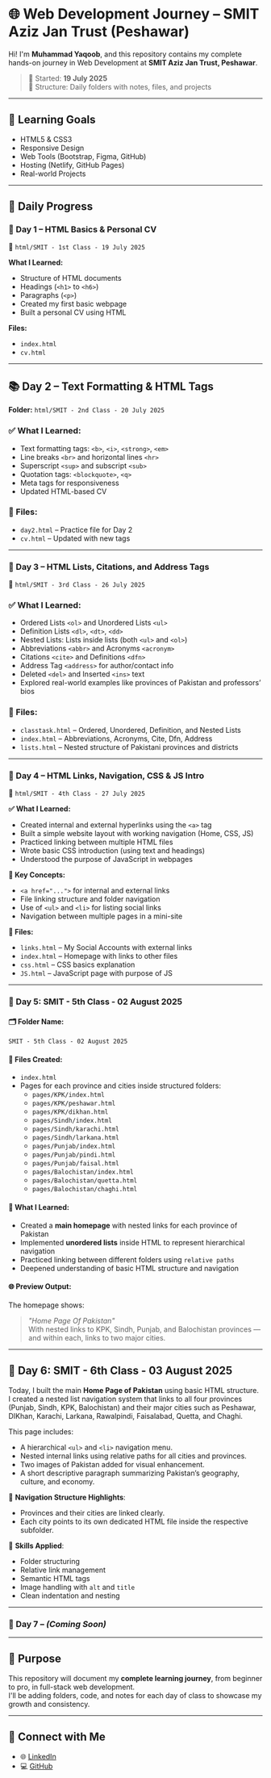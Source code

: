# 🌐 Web Development Journey – SMIT Aziz Jan Trust (Peshawar)

Hi! I'm **Muhammad Yaqoob**, and this repository contains my complete hands-on journey in Web Development at **SMIT Aziz Jan Trust, Peshawar**.

> 📅 Started: **19 July 2025**  
> 📂 Structure: Daily folders with notes, files, and projects

---

## 🚀 Learning Goals
- HTML5 & CSS3
- Responsive Design
- Web Tools (Bootstrap, Figma, GitHub)
- Hosting (Netlify, GitHub Pages)
- Real-world Projects

---

## 📘 Daily Progress

### 📅 Day 1 – HTML Basics & Personal CV
📁 `html/SMIT - 1st Class - 19 July 2025`

**What I Learned:**
- Structure of HTML documents
- Headings (`<h1>` to `<h6>`)
- Paragraphs (`<p>`)
- Created my first basic webpage
- Built a personal CV using HTML

**Files:**
- `index.html`
- `cv.html`

---
## 📚 Day 2 – Text Formatting & HTML Tags

**Folder:** `html/SMIT - 2nd Class - 20 July 2025`

### ✅ What I Learned:
- Text formatting tags: `<b>`, `<i>`, `<strong>`, `<em>`
- Line breaks `<br>` and horizontal lines `<hr>`
- Superscript `<sup>` and subscript `<sub>`
- Quotation tags: `<blockquote>`, `<q>`
- Meta tags for responsiveness
- Updated HTML-based CV

### 📄 Files:
- `day2.html` – Practice file for Day 2
- `cv.html` – Updated with new tags

---

### 📅 Day 3 – HTML Lists, Citations, and Address Tags  
📁 `html/SMIT - 3rd Class - 26 July 2025`

### ✅ What I Learned:
- Ordered Lists `<ol>` and Unordered Lists `<ul>`
- Definition Lists `<dl>`, `<dt>`, `<dd>`
- Nested Lists: Lists inside lists (both `<ul>` and `<ol>`)
- Abbreviations `<abbr>` and Acronyms `<acronym>`
- Citations `<cite>` and Definitions `<dfn>`
- Address Tag `<address>` for author/contact info
- Deleted `<del>` and Inserted `<ins>` text
- Explored real-world examples like provinces of Pakistan and professors’ bios

### 📄 Files:
- `classtask.html` – Ordered, Unordered, Definition, and Nested Lists
- `index.html` – Abbreviations, Acronyms, Cite, Dfn, Address
- `lists.html` – Nested structure of Pakistani provinces and districts

---

### 📅 Day 4 – HTML Links, Navigation, CSS & JS Intro  
📁 `html/SMIT - 4th Class - 27 July 2025`

**✅ What I Learned:**
- Created internal and external hyperlinks using the `<a>` tag
- Built a simple website layout with working navigation (Home, CSS, JS)
- Practiced linking between multiple HTML files
- Wrote basic CSS introduction (using text and headings)
- Understood the purpose of JavaScript in webpages

**🧠 Key Concepts:**
- `<a href="...">` for internal and external links
- File linking structure and folder navigation
- Use of `<ul>` and `<li>` for listing social links
- Navigation between multiple pages in a mini-site

**📄 Files:**
- `links.html` – My Social Accounts with external links
- `index.html` – Homepage with links to other files
- `css.html` – CSS basics explanation
- `JS.html` – JavaScript page with purpose of JS

---

### 📘 Day 5: SMIT - 5th Class - 02 August 2025

#### 🗂 Folder Name:
`SMIT - 5th Class - 02 August 2025`

#### 📄 Files Created:
- `index.html`
- Pages for each province and cities inside structured folders:
  - `pages/KPK/index.html`
  - `pages/KPK/peshawar.html`
  - `pages/KPK/dikhan.html`
  - `pages/Sindh/index.html`
  - `pages/Sindh/karachi.html`
  - `pages/Sindh/larkana.html`
  - `pages/Punjab/index.html`
  - `pages/Punjab/pindi.html`
  - `pages/Punjab/faisal.html`
  - `pages/Balochistan/index.html`
  - `pages/Balochistan/quetta.html`
  - `pages/Balochistan/chaghi.html`

#### 🧠 What I Learned:
- Created a **main homepage** with nested links for each province of Pakistan
- Implemented **unordered lists** inside HTML to represent hierarchical navigation
- Practiced linking between different folders using `relative paths`
- Deepened understanding of basic HTML structure and navigation

#### 🌐 Preview Output:
The homepage shows:
> _"Home Page Of Pakistan"_  
With nested links to KPK, Sindh, Punjab, and Balochistan provinces — and within each, links to two major cities.

---

## 📅 Day 6: SMIT - 6th Class - 03 August 2025

Today, I built the main **Home Page of Pakistan** using basic HTML structure. I created a nested list navigation system that links to all four provinces (Punjab, Sindh, KPK, Balochistan) and their major cities such as Peshawar, DIKhan, Karachi, Larkana, Rawalpindi, Faisalabad, Quetta, and Chaghi.  

This page includes:
- A hierarchical `<ul>` and `<li>` navigation menu.
- Nested internal links using relative paths for all cities and provinces.
- Two images of Pakistan added for visual enhancement.
- A short descriptive paragraph summarizing Pakistan’s geography, culture, and economy.

🔗 **Navigation Structure Highlights**:
- Provinces and their cities are linked clearly.
- Each city points to its own dedicated HTML file inside the respective subfolder.

🧠 **Skills Applied**:
- Folder structuring
- Relative link management
- Semantic HTML tags
- Image handling with `alt` and `title`
- Clean indentation and nesting

---

### 📅 Day 7 – *(Coming Soon)*

---

## 📌 Purpose

This repository will document my **complete learning journey**, from beginner to pro, in full-stack web development.  
I'll be adding folders, code, and notes for each day of class to showcase my growth and consistency.

---

## 🔗 Connect with Me

- 🌐 [LinkedIn](https://www.linkedin.com/in/yaqoob-m)
- 💻 [GitHub](https://github.com/yaqoobmsd2514)
